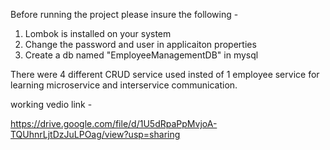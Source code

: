 Before running the project please insure the following -

1. Lombok is installed on your system
2. Change the password and user in applicaiton properties
3. Create a db named "EmployeeManagementDB" in mysql

There were 4 different CRUD service used insted of 1 employee service for learning microservice and interservice communication.

working vedio link - 

https://drive.google.com/file/d/1U5dRpaPpMvjoA-TQUhnrLjtDzJuLPOag/view?usp=sharing
